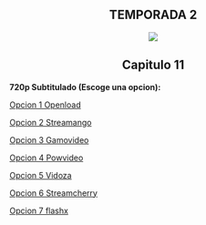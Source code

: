 ## <div align="center">TEMPORADA 2
<div align="center"><img src="https://image.tmdb.org/t/p/w780/srylCl7qShAqDGEl1KY9E1wrDsf.jpg"></div>

## <div align="center">Capitulo 11</center></div>

<b>720p Subtitulado (Escoge una opcion):</b>

<a href="https://openload.co/f/7NLLevXXw6Q/">Opcion 1 Openload</a>

<a href="https://streamango.com/f/cprsdtqqanrqakrl/">Opcion 2 Streamango</a>

<a href="http://gamovideo.com/5tl5szj3nxl7">Opcion 3 Gamovideo</a>

<a href="http://powvideo.net/v25tsrat0v6i">Opcion 4 Powvideo</a>

<a href="https://vidoza.net/xay40douofxw.html">Opcion 5 Vidoza</a>

<a href="https://streamcherry.com/f/qobtbrfpdlfkcddq/">Opcion 6 Streamcherry</a>

<a href="https://www.flashx.tv/tktaz2zgsl57.html">Opcion 7 flashx</a>
